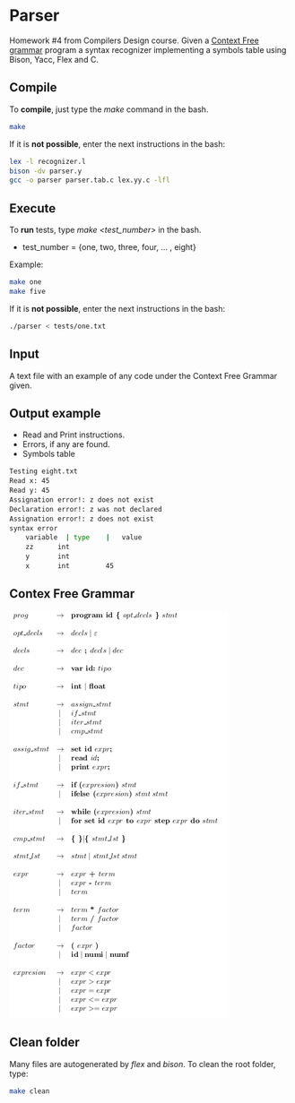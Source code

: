 # Parser

Homework #4 from Compilers Design course. Given a [Context Free grammar](#context-free-grammar) program a syntax recognizer implementing a symbols table using Bison, Yacc, Flex and C.

## Compile

To **compile**, just type the _make_ command in the bash.

```bash
make
```

If it is **not possible**, enter the next instructions in the bash:

```bash
lex -l recognizer.l
bison -dv parser.y
gcc -o parser parser.tab.c lex.yy.c -lfl
```

## Execute

To **run** tests, type _make *<test_number>*_ in the bash.

* test_number = {one, two, three, four,  ... , eight}

 Example:

```bash
make one
make five
```

If it is **not possible**, enter the next instructions in the bash:

```bash
./parser < tests/one.txt
```

## Input

A text file with an example of any code under the Context Free Grammar given.

## Output example

* Read and Print instructions.
* Errors, if any are found.
* Symbols table

```bash
Testing eight.txt
Read x: 45
Read y: 45
Assignation error!: z does not exist
Declaration error!: z was not declared
Assignation error!: z does not exist
syntax error
	variable  |	type 	|	value
	zz 		int 	
	y 		int 	
	x 		int 	 	45 

```

## Contex Free Grammar

![](cfg.png)

## Clean folder

Many files are autogenerated by _flex_ and _bison_. To clean the root folder, type:

```bash
make clean
```